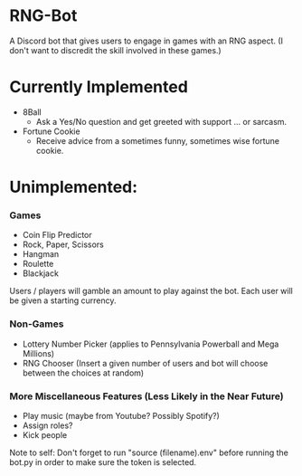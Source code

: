 # RNG-Bot
A Discord bot that gives users to engage in games with an RNG aspect. (I don't want to discredit the skill involved in these games.)

# Currently Implemented
* 8Ball
  * Ask a Yes/No question and get greeted with support ... or sarcasm.
* Fortune Cookie
  * Receive advice from a sometimes funny, sometimes wise fortune cookie.


# Unimplemented:

### Games 
* Coin Flip Predictor
* Rock, Paper, Scissors
* Hangman
* Roulette
* Blackjack

Users / players will gamble an amount to play against the bot. Each user will be given a starting currency.

### Non-Games
* Lottery Number Picker (applies to Pennsylvania Powerball and Mega Millions)
* RNG Chooser (Insert a given number of users and bot will choose between the choices at random)

### More Miscellaneous Features (Less Likely in the Near Future)
* Play music (maybe from Youtube? Possibly Spotify?)
* Assign roles?
* Kick people 

Note to self: Don't forget to run "source (filename).env" before running the bot.py in order to make sure the token is selected.
